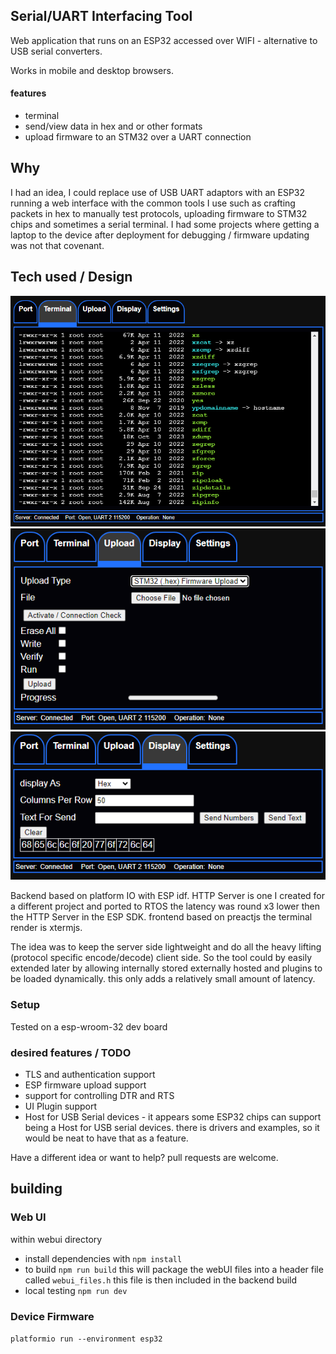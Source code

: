 ## Serial/UART Interfacing Tool ##
Web application that runs on an ESP32 accessed over WIFI - alternative to USB serial converters.

Works in mobile and desktop browsers.

#### features ####

* terminal
* send/view data in hex and or other formats
* upload firmware to an STM32 over a UART connection


## Why ##

I had an idea, I could replace use of USB UART adaptors with an ESP32 running a web interface with the common tools
I use such as crafting packets in hex to manually test protocols, uploading firmware to STM32 chips and sometimes a serial terminal. I had some projects where getting a laptop to the device after deployment for debugging / firmware updating was not that covenant.

## Tech used / Design  ##

![Terminal Tab](serialSpart_term.PNG)
![Upload Tab](serialSpart_upload.PNG)
![Display Tab](serialSpart_display.PNG)

Backend based on platform IO with ESP idf.
HTTP Server is one I created for a different project and ported to RTOS the latency was round x3 lower then the HTTP Server in the ESP SDK.
frontend based on preactjs the terminal render is xtermjs.


The idea was to keep the server side lightweight and do all the heavy lifting (protocol specific encode/decode) client side.
So the tool could by easily extended later by allowing internally stored externally hosted and plugins to be loaded dynamically. this only adds a relatively small amount of latency.

### Setup ###

Tested on a esp-wroom-32 dev board

### desired features / TODO ###

* TLS and authentication support
* ESP firmware upload support
* support for controlling DTR and RTS
* UI Plugin support
* Host for USB Serial devices -
  it appears some ESP32 chips can support being a Host for USB serial devices. there is drivers and examples, so
  it would be neat to have that as a feature.

 Have a different idea or want to help? pull requests are welcome.


## building ##

### Web UI ###
 
 within webui directory

 * install dependencies with `npm install`
 * to build `npm run build` 
  this will package the webUI files into a header file called `webui_files.h` this file is then included in the backend build
 * local testing `npm run dev`

### Device Firmware
   `platformio run --environment esp32`
